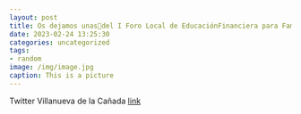 ```yaml
---
layout: post
title: Os dejamos unas📸del I Foro Local de EducaciónFinanciera para Familias celebrado en VillanuevaDeLaCañada. Un placer escuchar a...
date: 2023-02-24 13:25:30
categories: uncategorized
tags:
- random
image: /img/image.jpg
caption: This is a picture
---
```

Twitter Villanueva de la Cañada [link](https://twitter.com/AytoVDLCanada/status/1628834152333160448)
